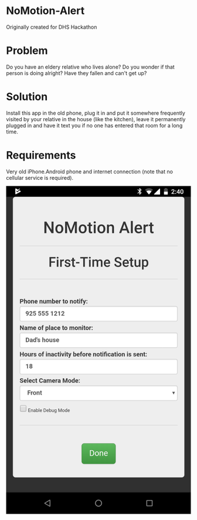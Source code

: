 # NoMotion-Alert
Originally created for DHS Hackathon 

# Problem
Do you have an eldery relative who lives alone? Do you wonder if that person is doing alright? Have they fallen and can't get up? 

# Solution
Install this app in the old phone, plug it in and put it somewhere frequently visited by your relative in the house (like the kitchen), leave it permanently plugged in and have it text you if no one has entered that room for a long time. 

# Requirements
Very old iPhone.Android phone and internet connection (note that no cellular service is required).

![alt text](screenshots/settings.png "Settings Page")
